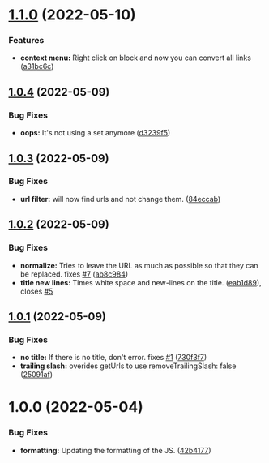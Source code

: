 # [1.1.0](https://github.com/PaulKinlan/logseq-webpage-title/compare/v1.0.4...v1.1.0) (2022-05-10)


### Features

* **context menu:** Right click on block and now you can convert all links ([a31bc6c](https://github.com/PaulKinlan/logseq-webpage-title/commit/a31bc6c2f0d5e20a6e2ccc9046913a0bc255fc30))

## [1.0.4](https://github.com/PaulKinlan/logseq-webpage-title/compare/v1.0.3...v1.0.4) (2022-05-09)


### Bug Fixes

* **oops:** It's not using a set anymore ([d3239f5](https://github.com/PaulKinlan/logseq-webpage-title/commit/d3239f5b8bfb40dfdbe87a8b2f7674ac983083ee))

## [1.0.3](https://github.com/PaulKinlan/logseq-webpage-title/compare/v1.0.2...v1.0.3) (2022-05-09)


### Bug Fixes

* **url filter:** will now find urls and not change them. ([84eccab](https://github.com/PaulKinlan/logseq-webpage-title/commit/84eccab7ed19438592859b155c87d718103df32e))

## [1.0.2](https://github.com/PaulKinlan/logseq-webpage-title/compare/v1.0.1...v1.0.2) (2022-05-09)


### Bug Fixes

* **normalize:** Tries to leave the URL as much as possible so that they can be replaced. fixes [#7](https://github.com/PaulKinlan/logseq-webpage-title/issues/7) ([ab8c984](https://github.com/PaulKinlan/logseq-webpage-title/commit/ab8c984242eef0a5bd72cfe90783e369379e0d9b))
* **title new lines:** Times white space and new-lines on the title. ([eab1d89](https://github.com/PaulKinlan/logseq-webpage-title/commit/eab1d8997ca748d1db7bea9e9d8aafe784f1119e)), closes [#5](https://github.com/PaulKinlan/logseq-webpage-title/issues/5)

## [1.0.1](https://github.com/PaulKinlan/logseq-webpage-title/compare/v1.0.0...v1.0.1) (2022-05-09)


### Bug Fixes

* **no title:** If there is no title, don't error. fixes [#1](https://github.com/PaulKinlan/logseq-webpage-title/issues/1) ([730f3f7](https://github.com/PaulKinlan/logseq-webpage-title/commit/730f3f770dd07ce19f227427efd4d4f305a26230))
* **trailing slash:** overides getUrls to use removeTrailingSlash: false ([25091af](https://github.com/PaulKinlan/logseq-webpage-title/commit/25091afcc73d6a2c016bda6e7db923a6f5380840))

# 1.0.0 (2022-05-04)


### Bug Fixes

* **formatting:** Updating the formatting of the JS. ([42b4177](https://github.com/PaulKinlan/logseq-webpage-title/commit/42b417721d6ef79a516ab78dd82f5ec829739e46))
